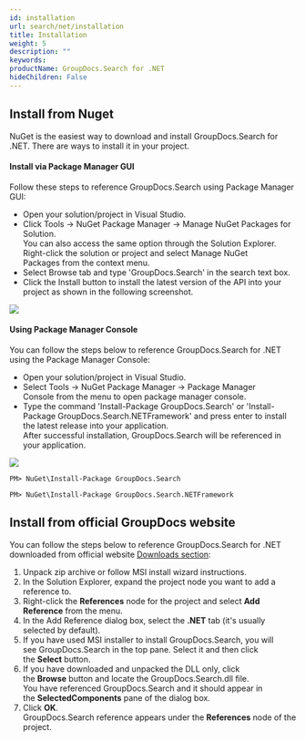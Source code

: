 ```yaml
---
id: installation
url: search/net/installation
title: Installation
weight: 5
description: ""
keywords: 
productName: GroupDocs.Search for .NET
hideChildren: False
---
```


## Install from Nuget

NuGet is the easiest way to download and install GroupDocs.Search for .NET. There are ways to install it in your project.

#### Install via Package Manager GUI

Follow these steps to reference GroupDocs.Search using Package Manager GUI:

*   Open your solution/project in Visual Studio.
*   Click Tools -> NuGet Package Manager -> Manage NuGet Packages for Solution.  
    You can also access the same option through the Solution Explorer. Right-click the solution or project and select Manage NuGet Packages from the context menu.
*   Select Browse tab and type 'GroupDocs.Search' in the search text box.
*   Click the Install button to install the latest version of the API into your project as shown in the following screenshot.

![](/search/net/images/installation.png)

#### Using Package Manager Console

You can follow the steps below to reference GroupDocs.Search for .NET using the Package Manager Console:

*   Open your solution/project in Visual Studio.
*   Select Tools -> NuGet Package Manager -> Package Manager Console from the menu to open package manager console.
*   Type the command 'Install-Package GroupDocs.Search' or 'Install-Package GroupDocs.Search.NETFramework' and press enter to install the latest release into your application.  
    After successful installation, GroupDocs.Search will be referenced in your application.  

![](/search/net/images/installation_1.png)

```
PM> NuGet\Install-Package GroupDocs.Search
```

```
PM> NuGet\Install-Package GroupDocs.Search.NETFramework
```

## Install from official GroupDocs website

You can follow the steps below to reference GroupDocs.Search for .NET downloaded from official website [Downloads section](https://downloads.groupdocs.com/search/net):

1.  Unpack zip archive or follow MSI install wizard instructions.
2.  In the Solution Explorer, expand the project node you want to add a reference to.
3.  Right-click the **References** node for the project and select **Add Reference** from the menu.
4.  In the Add Reference dialog box, select the **.NET** tab (it's usually selected by default).
5.  If you have used MSI installer to install GroupDocs.Search, you will see GroupDocs.Search in the top pane. Select it and then click the **Select** button.
6.  If you have downloaded and unpacked the DLL only, click the **Browse** button and locate the GroupDocs.Search.dll file.   
    You have referenced GroupDocs.Search and it should appear in the **SelectedComponents** pane of the dialog box.
7.  Click **OK**.  
    GroupDocs.Search reference appears under the **References** node of the project.

